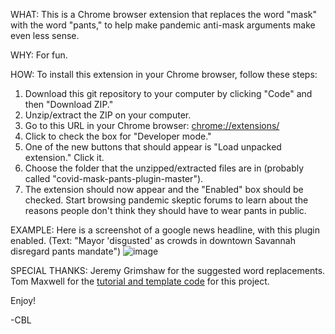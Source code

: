WHAT: 
This is a Chrome browser extension that replaces the word "mask" with the word "pants," to help make pandemic anti-mask arguments make even less sense.

WHY:
For fun.

HOW:
To install this extension in your Chrome browser, follow these steps:

1. Download this git repository to your computer by clicking "Code" and then "Download ZIP." 
2. Unzip/extract the ZIP on your computer.
3. Go to this URL in your Chrome browser: [chrome://extensions/](chrome://extensions/)
4. Click to check the box for "Developer mode."
5. One of the new buttons that should appear is "Load unpacked extension." Click it. 
6. Choose the folder that the unzipped/extracted files are in (probably called "covid-mask-pants-plugin-master").
7. The extension should now appear and the "Enabled" box should be checked. Start browsing pandemic skeptic forums to learn about the reasons people don't think they should have to wear pants in public.

EXAMPLE:
Here is a screenshot of a google news headline, with this plugin enabled. (Text: "Mayor 'disgusted' as crowds in downtown Savannah disregard pants mandate")
![image](https://user-images.githubusercontent.com/22127496/100576230-91f07100-3292-11eb-9493-2f4638fc2fbd.jpg)

SPECIAL THANKS:
Jeremy Grimshaw for the suggested word replacements. Tom Maxwell for the [tutorial and template code](https://9to5google.com/2015/06/14/how-to-make-a-chrome-extensions/) for this project.

Enjoy!

-CBL
